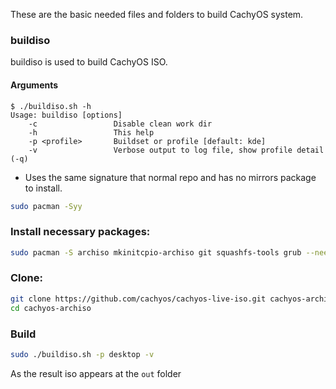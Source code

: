 These are the basic needed files and folders to build CachyOS system.

### buildiso

buildiso is used to build CachyOS ISO.

#### Arguments

~~~
$ ./buildiso.sh -h
Usage: buildiso [options]
    -c                 Disable clean work dir
    -h                 This help
    -p <profile>       Buildset or profile [default: kde]
    -v                 Verbose output to log file, show profile detail (-q)
~~~

* Uses the same signature that normal repo and has no mirrors package to install.

```bash
sudo pacman -Syy
```

### Install necessary packages:
```bash
sudo pacman -S archiso mkinitcpio-archiso git squashfs-tools grub --needed
```

### Clone:
```bash
git clone https://github.com/cachyos/cachyos-live-iso.git cachyos-archiso
cd cachyos-archiso
```

### Build
```bash
sudo ./buildiso.sh -p desktop -v
```

As the result iso appears at the `out` folder
